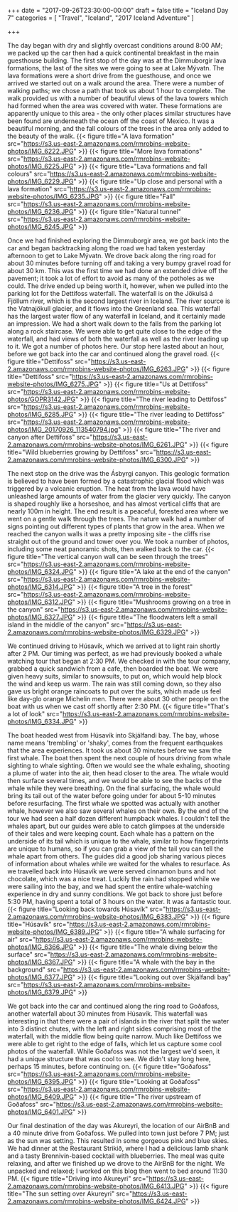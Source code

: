 +++
date = "2017-09-26T23:30:00-00:00"
draft = false
title = "Iceland Day 7"
categories = [ "Travel", "Iceland", "2017 Iceland Adventure" ]

+++

The day began with dry and slightly overcast conditions around 8:00 AM; we packed up the car then had a quick continental breakfast in the main guesthouse building. The first stop of the day was at the Dimmuborgir lava formations, the last of the sites we were going to see at Lake Mývatn. The lava formations were a short drive from the guesthouse, and once we arrived we started out on a walk around the area. There were a number of walking paths; we chose a path that took us about 1 hour to complete. The walk provided us with a number of beautiful views of the lava towers which had formed when the area was covered with water. These formations are apparently unique to this area - the only other places similar structures have been found are underneath the ocean off the coast of Mexico. It was a beautiful morning, and the fall colours of the trees in the area only added to the beauty of the walk.
{{< figure title="A lava formation" src="https://s3.us-east-2.amazonaws.com/rmrobins-website-photos/IMG_6222.JPG" >}}
{{< figure title="More lava formations" src="https://s3.us-east-2.amazonaws.com/rmrobins-website-photos/IMG_6225.JPG" >}}
{{< figure title="Lava formations and fall colours" src="https://s3.us-east-2.amazonaws.com/rmrobins-website-photos/IMG_6229.JPG" >}}
{{< figure title="Up close and personal with a lava formation" src="https://s3.us-east-2.amazonaws.com/rmrobins-website-photos/IMG_6235.JPG" >}}
{{< figure title="Fall" src="https://s3.us-east-2.amazonaws.com/rmrobins-website-photos/IMG_6236.JPG" >}}
{{< figure title="Natural tunnel" src="https://s3.us-east-2.amazonaws.com/rmrobins-website-photos/IMG_6245.JPG" >}}

Once we had finished exploring the Dimmuborgir area, we got back into the car and began backtracking along the road we had taken yesterday afternoon to get to Lake Mývatn. We drove back along the ring road for about 30 minutes before turning off and taking a very bumpy gravel road for about 30 km. This was the first time we had done an extended drive off the pavement; it took a lot of effort to avoid as many of the potholes as we could. The drive ended up being worth it, however, when we pulled into the parking lot for the Dettifoss waterfall. The waterfall is on the Jökulsá á Fjöllum river, which is the second largest river in Iceland. The river source is the Vatnajökull glacier, and it flows into the Greenland sea. This waterfall has the largest water flow of any waterfall in Iceland, and it certainly made an impression. We had a short walk down to the falls from the parking lot along a rock staircase. We were able to get quite close to the edge of the waterfall, and had views of both the waterfall as well as the river leading up to it. We got a number of photos here. Our stop here lasted about an hour, before we got back into the car and continued along the gravel road.
{{< figure title="Dettifoss" src="https://s3.us-east-2.amazonaws.com/rmrobins-website-photos/IMG_6263.JPG" >}}
{{< figure title="Dettifoss" src="https://s3.us-east-2.amazonaws.com/rmrobins-website-photos/IMG_6275.JPG" >}}
{{< figure title="Us at Dettifoss" src="https://s3.us-east-2.amazonaws.com/rmrobins-website-photos/GOPR3142.JPG" >}}
{{< figure title="The river leading to Dettifoss" src="https://s3.us-east-2.amazonaws.com/rmrobins-website-photos/IMG_6285.JPG" >}}
{{< figure title="The river leading to Dettifoss" src="https://s3.us-east-2.amazonaws.com/rmrobins-website-photos/IMG_20170926_113540794.jpg" >}}
{{< figure title="The river and canyon after Dettifoss" src="https://s3.us-east-2.amazonaws.com/rmrobins-website-photos/IMG_6261.JPG" >}}
{{< figure title="Wild blueberries growing by Dettifoss" src="https://s3.us-east-2.amazonaws.com/rmrobins-website-photos/IMG_6300.JPG" >}}

The next stop on the drive was the Ásbyrgi canyon. This geologic formation is believed to have been formed by a catastrophic glacial flood which was triggered by a volcanic eruption. The heat from the lava would have unleashed large amounts of water from the glacier very quickly. The canyon is shaped roughly like a horseshoe, and has almost vertical cliffs that are nearly 100m in height. The end result is a peaceful, forested area where we went on a gentle walk through the trees. The nature walk had a number of signs pointing out different types of plants that grow in the area. When we reached the canyon walls it was a pretty imposing site - the cliffs rise straight out of the ground and tower over you. We took a number of photos, including some neat panoramic shots, then walked back to the car.
{{< figure title="The vertical canyon wall can be seen through the trees" src="https://s3.us-east-2.amazonaws.com/rmrobins-website-photos/IMG_6324.JPG" >}}
{{< figure title="A lake at the end of the canyon" src="https://s3.us-east-2.amazonaws.com/rmrobins-website-photos/IMG_6314.JPG" >}}
{{< figure title="A tree in the forest" src="https://s3.us-east-2.amazonaws.com/rmrobins-website-photos/IMG_6312.JPG" >}}
{{< figure title="Mushrooms growing on a tree in the canyon" src="https://s3.us-east-2.amazonaws.com/rmrobins-website-photos/IMG_6327.JPG" >}}
{{< figure title="The floodwaters left a small island in the middle of the canyon" src="https://s3.us-east-2.amazonaws.com/rmrobins-website-photos/IMG_6329.JPG" >}}

We continued driving to Húsavík, which we arrived at to light rain shortly after 2 PM. Our timing was perfect, as we had previously booked a whale watching tour that began at 2:30 PM. We checked in with the tour company, grabbed a quick sandwich from a cafe, then boarded the boat. We were given heavy suits, similar to snowsuits, to put on, which would help block the wind and keep us warm. The rain was still coming down, so they also gave us bright orange raincoats to put over the suits, which made us feel like day-glo orange Michelin men. There were about 30 other people on the boat with us when we cast off shortly after 2:30 PM.
{{< figure title="That's a lot of look" src="https://s3.us-east-2.amazonaws.com/rmrobins-website-photos/IMG_6334.JPG" >}}

The boat headed west from Húsavík into Skjálfandi bay. The bay, whose name means 'trembling' or 'shaky', comes from the frequent earthquakes that the area experiences. It took us about 30 minutes before we saw the first whale. The boat then spent the next couple of hours driving from whale sighting to whale sighting. Often we would see the whale exhaling, shooting a plume of water into the air, then head closer to the area. The whale would then surface several times, and we would be able to see the backs of the whale while they were breathing. On the final surfacing, the whale would bring its tail out of the water before going under for about 5-10 minutes before resurfacing. The first whale we spotted was actually with another whale, however we also saw several whales on their own. By the end of the tour we had seen a half dozen different humpback whales. I couldn't tell the whales apart, but our guides were able to catch glimpses at the underside of their tales and were keeping count. Each whale has a pattern on the underside of its tail which is unique to the whale, similar to how fingerprints are unique to humans, so if you can grab a view of the tail you can tell the whale apart from others. The guides did a good job sharing various pieces of information about whales while we waited for the whales to resurface. As we travelled back into Húsavík we were served cinnamon buns and hot chocolate, which was a nice treat. Luckily the rain had stopped while we were sailing into the bay, and we had spent the entire whale-watching experience in dry and sunny conditions. We got back to shore just before 5:30 PM, having spent a total of 3 hours on the water. It was a fantastic tour.
{{< figure title="Looking back towards Húsavík" src="https://s3.us-east-2.amazonaws.com/rmrobins-website-photos/IMG_6383.JPG" >}}
{{< figure title="Húsavík" src="https://s3.us-east-2.amazonaws.com/rmrobins-website-photos/IMG_6389.JPG" >}}
{{< figure title="A whale surfacing for air" src="https://s3.us-east-2.amazonaws.com/rmrobins-website-photos/IMG_6366.JPG" >}}
{{< figure title="The whale diving below the surface" src="https://s3.us-east-2.amazonaws.com/rmrobins-website-photos/IMG_6367.JPG" >}}
{{< figure title="A whale with the bay in the background" src="https://s3.us-east-2.amazonaws.com/rmrobins-website-photos/IMG_6377.JPG" >}}
{{< figure title="Looking out over Skjálfandi bay" src="https://s3.us-east-2.amazonaws.com/rmrobins-website-photos/IMG_6379.JPG" >}}

We got back into the car and continued along the ring road to Goðafoss, another waterfall about 30 minutes from Húsavík. This waterfall was interesting in that there were a pair of islands in the river that split the water into 3 distinct chutes, with the left and right sides comprising most of the waterfall, with the middle flow being quite narrow. Much like Dettifoss we were able to get right to the edge of falls, which let us capture some cool photos of the waterfall. While Goðafoss was not the largest we'd seen, it had a unique structure that was cool to see. We didn't stay long here, perhaps 15 minutes, before continuing on.
{{< figure title="Goðafoss" src="https://s3.us-east-2.amazonaws.com/rmrobins-website-photos/IMG_6395.JPG" >}}
{{< figure title="Looking at Goðafoss" src="https://s3.us-east-2.amazonaws.com/rmrobins-website-photos/IMG_6409.JPG" >}}
{{< figure title="The river upstream of Goðafoss" src="https://s3.us-east-2.amazonaws.com/rmrobins-website-photos/IMG_6401.JPG" >}}

Our final destination of the day was Akureyri, the location of our AirBnB and a 40 minute drive from Goðafoss. We pulled into town just before 7 PM; just as the sun was setting. This resulted in some gorgeous pink and blue skies. We had dinner at the Restaurant Strikið, where I had a delicious lamb shank and a tasty Brennivín-based cocktail with blueberries. The meal was quite relaxing, and after we finished up we drove to the AirBnB for the night. We unpacked and relaxed; I worked on this blog then went to bed around 11:30 PM.
{{< figure title="Driving into Akureyri" src="https://s3.us-east-2.amazonaws.com/rmrobins-website-photos/IMG_6413.JPG" >}}
{{< figure title="The sun setting over Akureyri" src="https://s3.us-east-2.amazonaws.com/rmrobins-website-photos/IMG_6424.JPG" >}}
